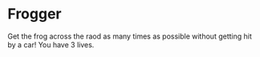 # Frogger

Get the frog across the raod as many times as possible without getting hit by a car! You have 3 lives. 

